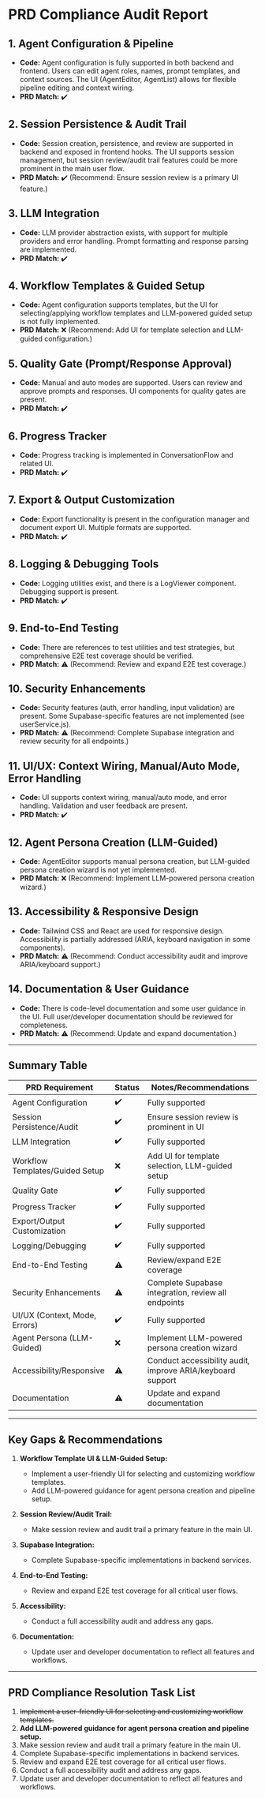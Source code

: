 # PRD Compliance Audit Report

## 1. Agent Configuration & Pipeline
- **Code:** Agent configuration is fully supported in both backend and frontend. Users can edit agent roles, names, prompt templates, and context sources. The UI (AgentEditor, AgentList) allows for flexible pipeline editing and context wiring.
- **PRD Match:** ✔️

## 2. Session Persistence & Audit Trail
- **Code:** Session creation, persistence, and review are supported in backend and exposed in frontend hooks. The UI supports session management, but session review/audit trail features could be more prominent in the main user flow.
- **PRD Match:** ✔️ (Recommend: Ensure session review is a primary UI feature.)

## 3. LLM Integration
- **Code:** LLM provider abstraction exists, with support for multiple providers and error handling. Prompt formatting and response parsing are implemented.
- **PRD Match:** ✔️

## 4. Workflow Templates & Guided Setup
- **Code:** Agent configuration supports templates, but the UI for selecting/applying workflow templates and LLM-powered guided setup is not fully implemented.
- **PRD Match:** ❌ (Recommend: Add UI for template selection and LLM-guided configuration.)

## 5. Quality Gate (Prompt/Response Approval)
- **Code:** Manual and auto modes are supported. Users can review and approve prompts and responses. UI components for quality gates are present.
- **PRD Match:** ✔️

## 6. Progress Tracker
- **Code:** Progress tracking is implemented in ConversationFlow and related UI.
- **PRD Match:** ✔️

## 7. Export & Output Customization
- **Code:** Export functionality is present in the configuration manager and document export UI. Multiple formats are supported.
- **PRD Match:** ✔️

## 8. Logging & Debugging Tools
- **Code:** Logging utilities exist, and there is a LogViewer component. Debugging support is present.
- **PRD Match:** ✔️

## 9. End-to-End Testing
- **Code:** There are references to test utilities and test strategies, but comprehensive E2E test coverage should be verified.
- **PRD Match:** ⚠️ (Recommend: Review and expand E2E test coverage.)

## 10. Security Enhancements
- **Code:** Security features (auth, error handling, input validation) are present. Some Supabase-specific features are not implemented (see userService.js).
- **PRD Match:** ⚠️ (Recommend: Complete Supabase integration and review security for all endpoints.)

## 11. UI/UX: Context Wiring, Manual/Auto Mode, Error Handling
- **Code:** UI supports context wiring, manual/auto mode, and error handling. Validation and user feedback are present.
- **PRD Match:** ✔️

## 12. Agent Persona Creation (LLM-Guided)
- **Code:** AgentEditor supports manual persona creation, but LLM-guided persona creation wizard is not yet implemented.
- **PRD Match:** ❌ (Recommend: Implement LLM-powered persona creation wizard.)

## 13. Accessibility & Responsive Design
- **Code:** Tailwind CSS and React are used for responsive design. Accessibility is partially addressed (ARIA, keyboard navigation in some components).
- **PRD Match:** ⚠️ (Recommend: Conduct accessibility audit and improve ARIA/keyboard support.)

## 14. Documentation & User Guidance
- **Code:** There is code-level documentation and some user guidance in the UI. Full user/developer documentation should be reviewed for completeness.
- **PRD Match:** ⚠️ (Recommend: Update and expand documentation.)

---

## Summary Table

| PRD Requirement                | Status | Notes/Recommendations                                      |
|--------------------------------|--------|------------------------------------------------------------|
| Agent Configuration            | ✔️     | Fully supported                                            |
| Session Persistence/Audit      | ✔️     | Ensure session review is prominent in UI                   |
| LLM Integration                | ✔️     | Fully supported                                            |
| Workflow Templates/Guided Setup| ❌     | Add UI for template selection, LLM-guided setup            |
| Quality Gate                   | ✔️     | Fully supported                                            |
| Progress Tracker               | ✔️     | Fully supported                                            |
| Export/Output Customization    | ✔️     | Fully supported                                            |
| Logging/Debugging              | ✔️     | Fully supported                                            |
| End-to-End Testing             | ⚠️     | Review/expand E2E coverage                                 |
| Security Enhancements          | ⚠️     | Complete Supabase integration, review all endpoints        |
| UI/UX (Context, Mode, Errors)  | ✔️     | Fully supported                                            |
| Agent Persona (LLM-Guided)     | ❌     | Implement LLM-powered persona creation wizard              |
| Accessibility/Responsive       | ⚠️     | Conduct accessibility audit, improve ARIA/keyboard support |
| Documentation                  | ⚠️     | Update and expand documentation                            |

---

## Key Gaps & Recommendations

1. **Workflow Template UI & LLM-Guided Setup:**  
   - Implement a user-friendly UI for selecting and customizing workflow templates.
   - Add LLM-powered guidance for agent persona creation and pipeline setup.

2. **Session Review/Audit Trail:**  
   - Make session review and audit trail a primary feature in the main UI.

3. **Supabase Integration:**  
   - Complete Supabase-specific implementations in backend services.

4. **End-to-End Testing:**  
   - Review and expand E2E test coverage for all critical user flows.

5. **Accessibility:**  
   - Conduct a full accessibility audit and address any gaps.

6. **Documentation:**  
   - Update user and developer documentation to reflect all features and workflows.

---

## PRD Compliance Resolution Task List

1. ~~Implement a user-friendly UI for selecting and customizing workflow templates.~~
2. **Add LLM-powered guidance for agent persona creation and pipeline setup.**
3. Make session review and audit trail a primary feature in the main UI.
4. Complete Supabase-specific implementations in backend services.
5. Review and expand E2E test coverage for all critical user flows.
6. Conduct a full accessibility audit and address any gaps.
7. Update user and developer documentation to reflect all features and workflows. 